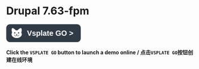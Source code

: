# Drupal 7.63-fpm

<a href="https://www.vsplate.com/?docker-compose=https://github.com/vsplate/dcenvs/drupal/7.63-fpm"><img alt="VSPLATE GO" src="https://raw.githubusercontent.com/vsplate/images/master/vsgo_btn.png" width="200px"></a>

**Click the `VSPLATE GO` button to launch a demo online / 点击`VSPLATE GO`按钮创建在线环境**